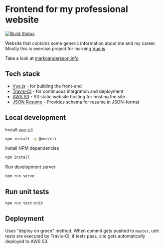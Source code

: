 # Frontend for my professional website

[![Build Status](https://travis-ci.org/markoandersson/marko.andersson-frontend.svg?branch=master)](https://travis-ci.org/markoandersson/marko.andersson-frontend)

Website that contains some generic information about me and my career. Mostly this is exercise project for learning [Vue.js](https://vuejs.org/)

Take a look at [markoandersson.info](https://markoandersson.info)

## Tech stack

- [Vue.js](https://vuejs.org/) - for building the front-end
- [Travis-CI](https://travis-ci.org/) - for continuous integration and deployment
- [AWS S3](https://aws.amazon.com/s3) - S3 static website hosting for hosting the site
- [JSON Resume](https://jsonresume.org/) - Provides schema for resume in JSON-format

## Local development

Install [vue-cli](https://github.com/vuejs/vue-cli)

```bash
npm install -g @vue/cli
```

Install NPM dependencies

```bash
npm install
```
Run development server

```bash
npm run serve
```

## Run unit tests

```bash
npm run test:unit
```

## Deployment

Uses "deploy on green" method. When commit gets pushed to `master`, unit tests are executed by Travis-CI, if tests pass, site gets automatically deployed to AWS S3.
